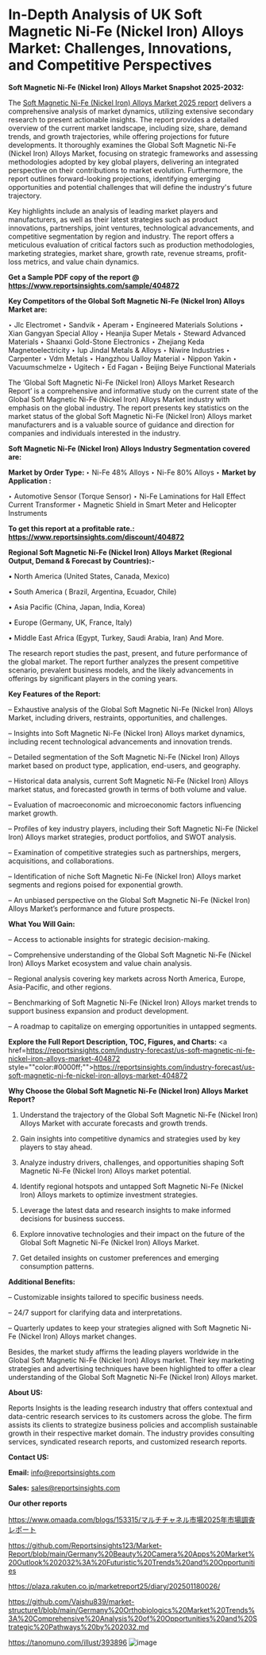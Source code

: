 # In-Depth Analysis of UK Soft Magnetic Ni-Fe (Nickel Iron) Alloys Market: Challenges, Innovations, and Competitive Perspectives

<strong>Soft Magnetic Ni-Fe (Nickel Iron) Alloys Market Snapshot 2025-2032:</strong>

The <a href=https://www.reportsinsights.com/sample/404872>Soft Magnetic Ni-Fe (Nickel Iron) Alloys Market 2025 report</a> delivers a comprehensive analysis of market dynamics, utilizing extensive secondary research to present actionable insights. The report provides a detailed overview of the current market landscape, including size, share, demand trends, and growth trajectories, while offering projections for future developments. It thoroughly examines the Global Soft Magnetic Ni-Fe (Nickel Iron) Alloys Market, focusing on strategic frameworks and assessing methodologies adopted by key global players, delivering an integrated perspective on their contributions to market evolution. Furthermore, the report outlines forward-looking projections, identifying emerging opportunities and potential challenges that will define the industry's future trajectory.

Key highlights include an analysis of leading market players and manufacturers, as well as their latest strategies such as product innovations, partnerships, joint ventures, technological advancements, and competitive segmentation by region and industry. The report offers a meticulous evaluation of critical factors such as production methodologies, marketing strategies, market share, growth rate, revenue streams, profit-loss metrics, and value chain dynamics.

<strong>Get a Sample PDF copy of the report @ <a href=https://www.reportsinsights.com/sample/404872 style=color:#0000ff;>https://www.reportsinsights.com/sample/404872</a></strong>

<strong>Key Competitors of the Global Soft Magnetic Ni-Fe (Nickel Iron) Alloys Market are:</strong>

‣ Jlc Electromet
‣ Sandvik
‣ Aperam
‣ Engineered Materials Solutions
‣ Xian Gangyan Special Alloy
‣ Heanjia Super Metals
‣ Steward Advanced Materials
‣ Shaanxi Gold-Stone Electronics
‣ Zhejiang Keda Magnetoelectricity
‣ Iup Jindal Metals & Alloys
‣ Niwire Industries
‣ Carpenter
‣ Vdm Metals
‣ Hangzhou Ualloy Material
‣ Nippon Yakin
‣ Vacuumschmelze
‣ Ugitech
‣ Ed Fagan
‣ Beijing Beiye Functional Materials

The ‘Global Soft Magnetic Ni-Fe (Nickel Iron) Alloys Market Research Report’ is a comprehensive and informative study on the current state of the Global Soft Magnetic Ni-Fe (Nickel Iron) Alloys Market industry with emphasis on the global industry. The report presents key statistics on the market status of the global Soft Magnetic Ni-Fe (Nickel Iron) Alloys market manufacturers and is a valuable source of guidance and direction for companies and individuals interested in the industry.

<strong>Soft Magnetic Ni-Fe (Nickel Iron) Alloys Industry Segmentation covered are:</strong>

<strong>Market by Order Type: </strong>
‣ Ni-Fe 48% Alloys
‣ Ni-Fe 80% Alloys
‣ 
<strong>Market by Application :</strong>

‣ Automotive Sensor (Torque Sensor)
‣ Ni-Fe Laminations for Hall Effect Current Transformer
‣ Magnetic Shield in Smart Meter and Helicopter Instruments

<strong>To get this report at a profitable rate.: <a href=https://www.reportsinsights.com/discount/404872 style=color:#0000ff;>https://www.reportsinsights.com/discount/404872</a></strong>

<strong>Regional Soft Magnetic Ni-Fe (Nickel Iron) Alloys Market (Regional Output, Demand &amp; Forecast by Countries):-</strong>

• North America (United States, Canada, Mexico)

• South America ( Brazil, Argentina, Ecuador, Chile)

• Asia Pacific (China, Japan, India, Korea)

• Europe (Germany, UK, France, Italy)

• Middle East Africa (Egypt, Turkey, Saudi Arabia, Iran) And More.

The research report studies the past, present, and future performance of the global market. The report further analyzes the present competitive scenario, prevalent business models, and the likely advancements in offerings by significant players in the coming years.

<strong>Key Features of the Report:</strong>

– Exhaustive analysis of the Global Soft Magnetic Ni-Fe (Nickel Iron) Alloys Market, including drivers, restraints, opportunities, and challenges.

– Insights into Soft Magnetic Ni-Fe (Nickel Iron) Alloys market dynamics, including recent technological advancements and innovation trends.

– Detailed segmentation of the Soft Magnetic Ni-Fe (Nickel Iron) Alloys market based on product type, application, end-users, and geography.

– Historical data analysis, current Soft Magnetic Ni-Fe (Nickel Iron) Alloys market status, and forecasted growth in terms of both volume and value.

– Evaluation of macroeconomic and microeconomic factors influencing market growth.

– Profiles of key industry players, including their Soft Magnetic Ni-Fe (Nickel Iron) Alloys market strategies, product portfolios, and SWOT analysis.

– Examination of competitive strategies such as partnerships, mergers, acquisitions, and collaborations.

– Identification of niche Soft Magnetic Ni-Fe (Nickel Iron) Alloys market segments and regions poised for exponential growth.

– An unbiased perspective on the Global Soft Magnetic Ni-Fe (Nickel Iron) Alloys Market’s performance and future prospects.

<strong>What You Will Gain:</strong>

– Access to actionable insights for strategic decision-making.

– Comprehensive understanding of the Global Soft Magnetic Ni-Fe (Nickel Iron) Alloys Market ecosystem and value chain analysis.

– Regional analysis covering key markets across North America, Europe, Asia-Pacific, and other regions.

– Benchmarking of Soft Magnetic Ni-Fe (Nickel Iron) Alloys market trends to support business expansion and product development.

– A roadmap to capitalize on emerging opportunities in untapped segments.

<strong>Explore the Full Report Description, TOC, Figures, and Charts:</strong>
<a href=https://reportsinsights.com/industry-forecast/us-soft-magnetic-ni-fe-nickel-iron-alloys-market-404872 style=""color:#0000ff;"">https://reportsinsights.com/industry-forecast/us-soft-magnetic-ni-fe-nickel-iron-alloys-market-404872</a>

<strong>Why Choose the Global Soft Magnetic Ni-Fe (Nickel Iron) Alloys Market Report?</strong>

1. Understand the trajectory of the Global Soft Magnetic Ni-Fe (Nickel Iron) Alloys Market with accurate forecasts and growth trends.

2. Gain insights into competitive dynamics and strategies used by key players to stay ahead.

3. Analyze industry drivers, challenges, and opportunities shaping Soft Magnetic Ni-Fe (Nickel Iron) Alloys market potential.

4. Identify regional hotspots and untapped Soft Magnetic Ni-Fe (Nickel Iron) Alloys markets to optimize investment strategies.

5. Leverage the latest data and research insights to make informed decisions for business success.

6. Explore innovative technologies and their impact on the future of the Global Soft Magnetic Ni-Fe (Nickel Iron) Alloys Market.

7. Get detailed insights on customer preferences and emerging consumption patterns.

<strong>Additional Benefits:</strong>

– Customizable insights tailored to specific business needs.

– 24/7 support for clarifying data and interpretations.

– Quarterly updates to keep your strategies aligned with Soft Magnetic Ni-Fe (Nickel Iron) Alloys market changes.

Besides, the market study affirms the leading players worldwide in the Global Soft Magnetic Ni-Fe (Nickel Iron) Alloys market. Their key marketing strategies and advertising techniques have been highlighted to offer a clear understanding of the Global Soft Magnetic Ni-Fe (Nickel Iron) Alloys market.

<strong><strong>About US</strong>:</strong>

Reports Insights is the leading research industry that offers contextual and data-centric research services to its customers across the globe. The firm assists its clients to strategize business policies and accomplish sustainable growth in their respective market domain. The industry provides consulting services, syndicated research reports, and customized research reports.

<strong>Contact US:</strong>

<p class=><b>Email:</b> <a href=mailto:info@reportsinsights.com>info@reportsinsights.com</a></p>
<p class=><b>Sales:</b> <a href=mailto:sales@reportsinsights.com>sales@reportsinsights.com</a></p>

<strong>Our other reports</strong>

<a href=https://www.omaada.com/blogs/153315/マルチチャネル市場2025年市場調査レポート>https://www.omaada.com/blogs/153315/マルチチャネル市場2025年市場調査レポート</a>

<a href=https://github.com/Reportsinsights123/Market-Report/blob/main/Germany%20Beauty%20Camera%20Apps%20Market%20Outlook%202032%3A%20Futuristic%20Trends%20and%20Opportunities>https://github.com/Reportsinsights123/Market-Report/blob/main/Germany%20Beauty%20Camera%20Apps%20Market%20Outlook%202032%3A%20Futuristic%20Trends%20and%20Opportunities</a>

<a href=https://plaza.rakuten.co.jp/marketreport25/diary/202501180026/>https://plaza.rakuten.co.jp/marketreport25/diary/202501180026/</a>

<a href=https://github.com/Vaishu839/market-structure1/blob/main/Germany%20Orthobiologics%20Market%20Trends%3A%20Comprehensive%20Analysis%20of%20Opportunities%20and%20Strategic%20Pathways%20by%202032.md>https://github.com/Vaishu839/market-structure1/blob/main/Germany%20Orthobiologics%20Market%20Trends%3A%20Comprehensive%20Analysis%20of%20Opportunities%20and%20Strategic%20Pathways%20by%202032.md</a>

<a href=https://tanomuno.com/illust/393896>https://tanomuno.com/illust/393896</a>
![image](https://github.com/user-attachments/assets/3028848c-2f29-4ba1-90b9-66017cceb2c0)
